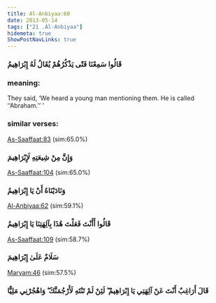 ```yaml
---
title: Al-Anbiyaa:60
date: 2013-05-14
tags: ["21 .Al-Anbiyaa"]
hidemeta: true 
ShowPostNavLinks: true 
---
```

### قَالُوا سَمِعْنَا فَتًى يَذْكُرُهُمْ يُقَالُ لَهُ إِبْرَاهِيمُ
### meaning: 
They said, ‘We heard a young man mentioning them. He is called ‘‘Abraham.’’ ’
### similar verses: 

[As-Saaffaat:83](/37/83) (sim:65.0%)

### وَإِنَّ مِنْ شِيعَتِهِ لَإِبْرَاهِيمَ

[As-Saaffaat:104](/37/104) (sim:65.0%)

### وَنَادَيْنَاهُ أَنْ يَا إِبْرَاهِيمُ

[Al-Anbiyaa:62](/21/62) (sim:59.1%)

### قَالُوا أَأَنْتَ فَعَلْتَ هَٰذَا بِآلِهَتِنَا يَا إِبْرَاهِيمُ

[As-Saaffaat:109](/37/109) (sim:58.7%)

### سَلَامٌ عَلَىٰ إِبْرَاهِيمَ

[Maryam:46](/19/46) (sim:57.5%)

### قَالَ أَرَاغِبٌ أَنْتَ عَنْ آلِهَتِي يَا إِبْرَاهِيمُ ۖ لَئِنْ لَمْ تَنْتَهِ لَأَرْجُمَنَّكَ ۖ وَاهْجُرْنِي مَلِيًّا
